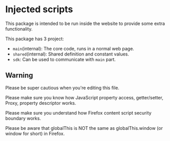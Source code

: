 # Injected scripts

This package is intended to be run inside the website to provide some extra functionality.

This package has 3 project:

- `main`(internal): The core code, runs in a normal web page.
- `shared`(internal): Shared definition and constant values.
- `sdk`: Can be used to communicate with `main` part.

## Warning

Please be super cautious when you're editing this file.

Please make sure you know how JavaScript property access, getter/setter, Proxy, property descriptor works.

Please make sure you understand how Firefox content script security boundary works.

Please be aware that globalThis is NOT the same as globalThis.window (or window for short) in Firefox.
